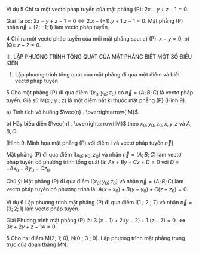 Ví dụ 5 Chỉ ra một vectơ pháp tuyến của mặt phẳng (P):
$2x - y + z - 1 = 0$.

Giải
Ta có: $2x - y + z - 1 = 0 \Leftrightarrow 2 . x + (-1) . y + 1 . z - 1 = 0$.
Mặt phẳng (P) nhận $\vec{n} = (2 ; -1 ; 1)$ làm vectơ pháp tuyến.

4 Chỉ ra một vectơ pháp tuyến của mỗi mặt phẳng sau:
a) (P): $x - y = 0$;
b) (Q): $z - 2 = 0$.

III. LẬP PHƯƠNG TRÌNH TỔNG QUÁT CỦA MẶT PHẲNG BIẾT MỘT SỐ ĐIỀU KIỆN

1. Lập phương trình tổng quát của mặt phẳng đi qua một điểm và biết vectơ pháp tuyến

5 Cho mặt phẳng (P) đi qua điểm I($x_0 ; y_0 ; z_0$) có $\vec{n} = (A ; B ; C)$ là vectơ pháp tuyến. Giả sử M(x ; y ; z) là một điểm bất kì thuộc mặt phẳng (P) (Hình 9).

a) Tính tích vô hướng $\vec{n} . \overrightarrow{IM}$.

b) Hãy biểu diễn $\vec{n} . \overrightarrow{IM}$ theo $x_0, y_0, z_0, x, y, z$ và $A, B, C$.

[Hình 9: Minh họa mặt phẳng (P) với điểm I và vectơ pháp tuyến $\vec{n}$]

Mặt phẳng (P) đi qua điểm I($x_0 ; y_0 ; z_0$) và nhận $\vec{n} = (A ; B ; C)$ làm vectơ pháp tuyến có phương trình tổng quát là:
$Ax + By + Cz + D = 0$ với $D = -Ax_0 - By_0 - Cz_0$.

Chú ý: Mặt phẳng (P) đi qua điểm I($x_0 ; y_0 ; z_0$) và nhận $\vec{n} = (A ; B ; C)$ làm vectơ pháp tuyến có phương trình là:
$A(x - x_0) + B(y - y_0) + C(z - z_0) = 0$.

Ví dụ 6 Lập phương trình mặt phẳng (P) đi qua điểm I(1 ; 2 ; 7) và nhận $\vec{n} = (3 ; 2 ; 1)$ làm vectơ pháp tuyến.

Giải
Phương trình mặt phẳng (P) là:
$3 . (x - 1) + 2 . (y - 2) + 1 . (z - 7) = 0$
$\Leftrightarrow 3x + 2y + z - 14 = 0$.

5 Cho hai điểm M(2; 1; 0), N(0 ; 3 ; 0). Lập phương trình mặt phẳng trung trực của đoạn thẳng MN.